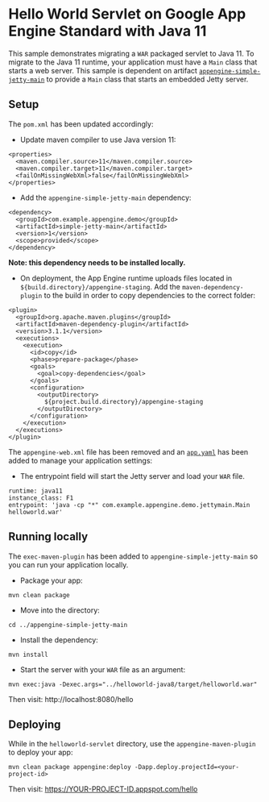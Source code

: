 # Hello World Servlet on Google App Engine Standard with Java 11

This sample demonstrates migrating a `WAR` packaged servlet
to Java 11. To migrate to the Java 11 runtime, your application must have a
`Main` class that starts a web server. This sample is dependent on artifact
[`appengine-simple-jetty-main`](../appengine-simple-jetty-main) to provide a
`Main` class that starts an embedded Jetty server.

## Setup

The `pom.xml` has been updated accordingly:
- Update maven compiler to use Java version 11:
```
<properties>
  <maven.compiler.source>11</maven.compiler.source>
  <maven.compiler.target>11</maven.compiler.target>
  <failOnMissingWebXml>false</failOnMissingWebXml>
</properties>
```

- Add the `appengine-simple-jetty-main` dependency:
```
<dependency>
  <groupId>com.example.appengine.demo</groupId>
  <artifactId>simple-jetty-main</artifactId>
  <version>1</version>
  <scope>provided</scope>
</dependency>
```
**Note: this dependency needs to be installed locally.**

- On deployment, the App Engine runtime uploads files located in
`${build.directory}/appengine-staging`. Add the `maven-dependency-plugin` to
the build in order to copy dependencies to the correct folder:
```
<plugin>
  <groupId>org.apache.maven.plugins</groupId>
  <artifactId>maven-dependency-plugin</artifactId>
  <version>3.1.1</version>
  <executions>
    <execution>
      <id>copy</id>
      <phase>prepare-package</phase>
      <goals>
        <goal>copy-dependencies</goal>
      </goals>
      <configuration>
        <outputDirectory>
          ${project.build.directory}/appengine-staging
        </outputDirectory>
      </configuration>
    </execution>
  </executions>
</plugin>
```

The `appengine-web.xml` file has been removed and an
[`app.yaml`](src/main/appengine/app.yaml) has been added to manage your
application settings:
- The entrypoint field will start the Jetty server and load your `WAR` file.
```
runtime: java11
instance_class: F1
entrypoint: 'java -cp "*" com.example.appengine.demo.jettymain.Main helloworld.war'
```

## Running locally
The `exec-maven-plugin` has been added to `appengine-simple-jetty-main` so you
can run your application locally.

- Package your app:
```
mvn clean package
```

- Move into the directory:
```
cd ../appengine-simple-jetty-main
```

- Install the dependency:
```
mvn install
```

- Start the server with your `WAR` file as an argument:
```
mvn exec:java -Dexec.args="../helloworld-java8/target/helloworld.war"
```

Then visit: http://localhost:8080/hello

## Deploying
While in the `helloworld-servlet` directory, use the `appengine-maven-plugin` to
deploy your app:
```
mvn clean package appengine:deploy -Dapp.deploy.projectId=<your-project-id>
```
Then visit:  https://YOUR-PROJECT-ID.appspot.com/hello
